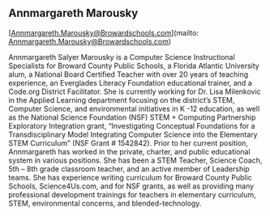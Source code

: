## Annmargareth Marousky

[Annmargareth.Marousky@Browardschools.com](mailto: Annmargareth.Marousky@Browardschools.com)

Annmargareth Salyer Marousky is a Computer Science Instructional Specialists for Broward County Public Schools, a Florida Atlantic University alum, a National Board Certified Teacher with over 20 years of teaching experience, an Everglades Literacy Foundation educational trainer, and a Code.org District Facilitator. She is currently working for Dr. Lisa Milenkovic in the Applied Learning department focusing on the district’s STEM, Computer Science, and environmental initiatives in K -12 education, as well as the National Science Foundation (NSF) STEM + Computing Partnership Exploratory Integration grant, “Investigating Conceptual Foundations for a Transdisciplinary Model Integrating Computer Science into the Elementary STEM Curriculum” (NSF Grant # 1542842).
Prior to her current position, Annmargareth has worked in the private, charter, and public educational system in various positions. She has been a STEM Teacher, Science Coach, 5th – 8th grade classroom teacher, and an active member of Leadership teams. She has experience writing curriculum for Broward County Public Schools, Science4Us.com, and for NSF grants, as well as providing many professional development trainings for teachers in elementary curriculum, STEM, environmental concerns, and blended-technology.
